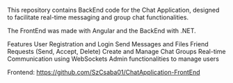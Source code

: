 This repository contains BackEnd code for the Chat Application, designed to facilitate real-time messaging and group chat functionalities.

The FrontEnd was made with Angular and the BackEnd with .NET.

Features
User Registration and Login
Send Messages and Files
Friend Requests (Send, Accept, Delete)
Create and Manage Chat Groups
Real-time Communication using WebSockets
Admin functionalities to manage users

Frontend: https://github.com/SzCsaba01/ChatApplication-FrontEnd
